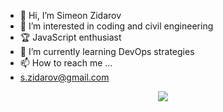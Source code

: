 - 👋 Hi, I’m Simeon Zidarov
- 👀 I’m interested in coding and civil engineering
- :trophy: JavaScript enthusiast
- 🌱 I’m currently learning DevOps strategies
- 📫 How to reach me ...
- s.zidarov@gmail.com

 <p align="center">
  <a href="https://skillicons.dev">
    <img src="https://skillicons.dev/icons?i=git,js,typescript,html,css,react,linux,docker" />
  </a>
</p>

<!---
sZidarov/sZidarov is a ✨ special ✨ repository because its `README.md` (this file) appears on your GitHub profile.
You can click the Preview link to take a look at your changes.
--->
